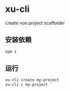 # xu-cli
create vue project scaffolder


## 安装依赖

```bash
npm i
```

## 运行

```bash
xu-cli create my-project
xu-cli c my-project
```